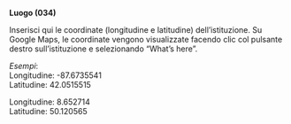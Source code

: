 **Luogo  (034)**

Inserisci qui le coordinate (longitudine e latitudine) dell’istituzione. Su Google Maps, le coordinate vengono visualizzate facendo clic col pulsante destro sull’istituzione e selezionando “What’s here”.

_Esempi_:  
Longitudine: -87.6735541  
Latitudine: 42.0515515

Longitudine: 8.652714  
Latitudine: 50.120565
